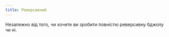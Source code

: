 ```yaml
---
title: Реверсивний
---
```


Незалежно від того, чи хочете ви зробити повністю реверсивну бджолу чи ні.

